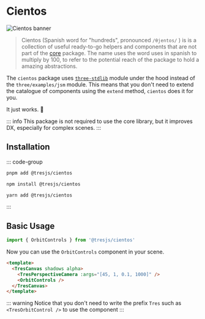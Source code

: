 # Cientos

![Cientos banner](/cientos-banner.png)

> Cientos (Spanish word for "hundreds", pronounced `/θjentos/` ) is is a collection of useful ready-to-go helpers and components that are not part of the [core](/guide/index.md) package. The name uses the word uses in spanish to multiply by 100, to refer to the potential reach of the package to hold a amazing abstractions.

The `cientos` package uses [`three-stdlib`](https://github.com/pmndrs/three-stdlib) module under the hood instead of the `three/examples/jsm` module. This means that you don't need to extend the catalogue of components using the `extend` method, `cientos` does it for you.

It just works. 💯

::: info
This package is not required to use the core library, but it improves DX, especially for complex scenes.
:::

## Installation

::: code-group

```bash [pnpm]
pnpm add @tresjs/cientos
```

```bash [npm]
npm install @tresjs/cientos

```

```bash [yarn]
yarn add @tresjs/cientos
```

:::

## Basic Usage

```ts
import { OrbitControls } from '@tresjs/cientos'
```

Now you can use the `OrbitControls` component in your scene.

```html
<template>
  <TresCanvas shadows alpha>
    <TresPerspectiveCamera :args="[45, 1, 0.1, 1000]" />
    <OrbitControls />
  </TresCanvas>
</template>
```

::: warning
Notice that you don't need to write the prefix `Tres` such as `<TresOrbitControl />` to use the component
:::
